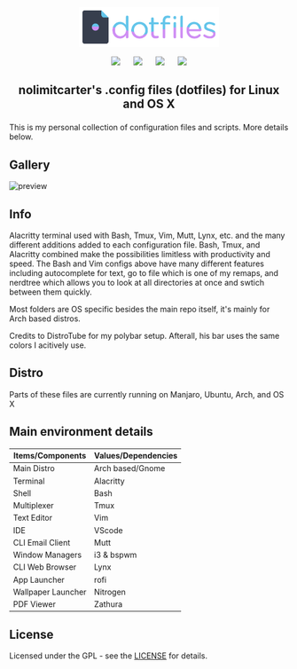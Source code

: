 <p align="center"> 
  <a name="top" href="https://github.com/nolimitcarter/dotfiles">
    <img width="50%" src="assets/dotfiles.png">
  </a>
</p>

<p align="center">
<a href="#setup"><img width="120px" style="padding: 0 10px;" src="https://i.ibb.co/b2VzWrg/setup.png"></a>
<a href="https://github.com/nolimitcarter/dotfiles/wiki/Keybinds"><img width="120px" style="padding: 0 10px;" src="https://i.ibb.co/Fgpgc2C/keybinds.png"></a>
<a href="https://github.com/nolimitcarter/dotfiles/wiki/Gallery"><img width="120px" style="padding: 0 10px;" src="https://i.ibb.co/ZKTbkRy/gallery.png"></a>
<a href="#notes"><img width="120px" style="padding: 0 10px;" src="https://i.ibb.co/RznJp0s/notes.png"></a>
</p>

## <p align="center">nolimitcarter's .config files (dotfiles) for Linux and OS X</p>

This is my personal collection of configuration files and scripts. More details below.

## Gallery
 
![preview](https://github.com/nolimitcarter/drg/blob/main/assets/IMG_3920.jpg)

## Info

Alacritty terminal used with Bash, Tmux, Vim, Mutt, Lynx, etc. and the many different additions added to each configuration file. Bash, Tmux, and Alacritty combined make the possibilities limitless with productivity and speed. The Bash and Vim configs above have many different features including autocomplete for text, go to file which is one of my remaps, and nerdtree which allows you to look at all directories at once and swtich between them quickly.  

Most folders are OS specific besides the main repo itself, it's mainly for Arch based distros.

Credits to DistroTube for my polybar setup. Afterall, his bar uses the same colors I acitively use. 

## Distro

Parts of these files are currently running on Manjaro, Ubuntu, Arch, and OS X

## Main environment details

| Items/Components     | Values/Dependencies                                                                                  |
|----------------------|------------------------------------------------------------------------------------------------------|
| Main Distro          | Arch based/Gnome                                                                                     |
| Terminal             | Alacritty                                                                                            |
| Shell                | Bash                                                                                                 |
| Multiplexer          | Tmux                                                                                                 |
| Text Editor          | Vim                                                                                                  |
| IDE                  | VScode                                                                                               |
| CLI Email Client     | Mutt                                                                                                 |
| Window Managers      | i3 & bspwm                                                                                           |
| CLI Web Browser      | Lynx                                                                                                 |
| App Launcher         | rofi                                                                                                 |
| Wallpaper Launcher   | Nitrogen                                                                                             |
| PDF Viewer           | Zathura                                                                                              |

## License

Licensed under the GPL - see the [LICENSE](LICENSE.md) for details.
